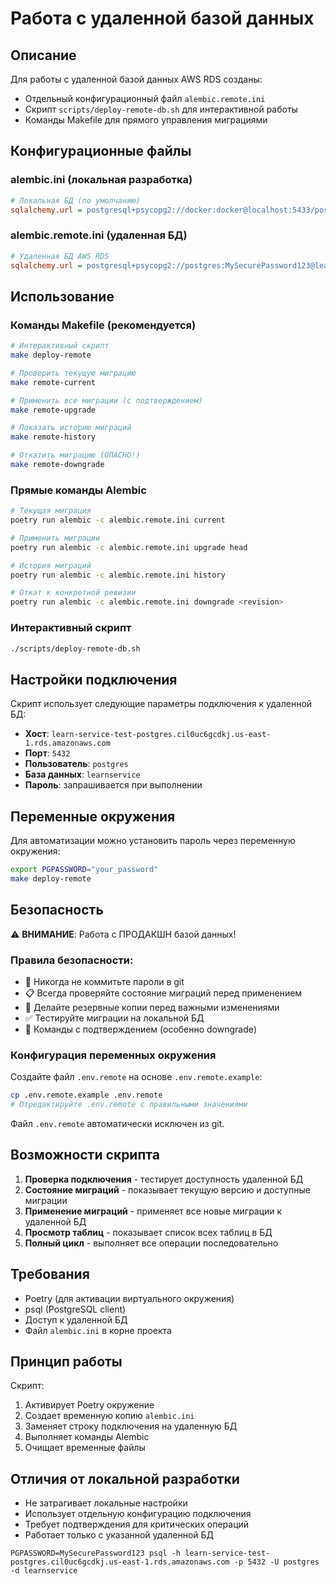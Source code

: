# Работа с удаленной базой данных

## Описание

Для работы с удаленной базой данных AWS RDS созданы:

- Отдельный конфигурационный файл `alembic.remote.ini`
- Скрипт `scripts/deploy-remote-db.sh` для интерактивной работы
- Команды Makefile для прямого управления миграциями

## Конфигурационные файлы

### alembic.ini (локальная разработка)
```ini
# Локальная БД (по умолчанию)
sqlalchemy.url = postgresql+psycopg2://docker:docker@localhost:5433/postgres
```

### alembic.remote.ini (удаленная БД)
```ini
# Удаленная БД AWS RDS
sqlalchemy.url = postgresql+psycopg2://postgres:MySecurePassword123@learn-service-test-postgres.cil0uc6gcdkj.us-east-1.rds.amazonaws.com:5432/learnservice
```

## Использование

### Команды Makefile (рекомендуется)

```bash
# Интерактивный скрипт
make deploy-remote

# Проверить текущую миграцию
make remote-current

# Применить все миграции (с подтверждением)
make remote-upgrade

# Показать историю миграций
make remote-history

# Откатить миграцию (ОПАСНО!)
make remote-downgrade
```

### Прямые команды Alembic

```bash
# Текущая миграция
poetry run alembic -c alembic.remote.ini current

# Применить миграции
poetry run alembic -c alembic.remote.ini upgrade head

# История миграций
poetry run alembic -c alembic.remote.ini history

# Откат к конкретной ревизии
poetry run alembic -c alembic.remote.ini downgrade <revision>
```

### Интерактивный скрипт

```bash
./scripts/deploy-remote-db.sh
```

## Настройки подключения

Скрипт использует следующие параметры подключения к удаленной БД:

- **Хост**: `learn-service-test-postgres.cil0uc6gcdkj.us-east-1.rds.amazonaws.com`
- **Порт**: `5432`
- **Пользователь**: `postgres`
- **База данных**: `learnservice`
- **Пароль**: запрашивается при выполнении

## Переменные окружения

Для автоматизации можно установить пароль через переменную окружения:

```bash
export PGPASSWORD="your_password"
make deploy-remote
```

## Безопасность

⚠️ **ВНИМАНИЕ**: Работа с ПРОДАКШН базой данных!

### Правила безопасности:
- 🔐 Никогда не коммитьте пароли в git
- 📋 Всегда проверяйте состояние миграций перед применением  
- 💾 Делайте резервные копии перед важными изменениями
- ✅ Тестируйте миграции на локальной БД
- 🚫 Команды с подтверждением (особенно downgrade)

### Конфигурация переменных окружения

Создайте файл `.env.remote` на основе `.env.remote.example`:

```bash
cp .env.remote.example .env.remote
# Отредактируйте .env.remote с правильными значениями
```

Файл `.env.remote` автоматически исключен из git.

## Возможности скрипта

1. **Проверка подключения** - тестирует доступность удаленной БД
2. **Состояние миграций** - показывает текущую версию и доступные миграции
3. **Применение миграций** - применяет все новые миграции к удаленной БД
4. **Просмотр таблиц** - показывает список всех таблиц в БД
5. **Полный цикл** - выполняет все операции последовательно

## Требования

- Poetry (для активации виртуального окружения)
- psql (PostgreSQL client)
- Доступ к удаленной БД
- Файл `alembic.ini` в корне проекта

## Принцип работы

Скрипт:
1. Активирует Poetry окружение
2. Создает временную копию `alembic.ini`
3. Заменяет строку подключения на удаленную БД
4. Выполняет команды Alembic
5. Очищает временные файлы

## Отличия от локальной разработки

- Не затрагивает локальные настройки
- Использует отдельную конфигурацию подключения
- Требует подтверждения для критических операций
- Работает только с указанной удаленной БД


```
PGPASSWORD=MySecurePassword123 psql -h learn-service-test-postgres.cil0uc6gcdkj.us-east-1.rds.amazonaws.com -p 5432 -U postgres -d learnservice
```